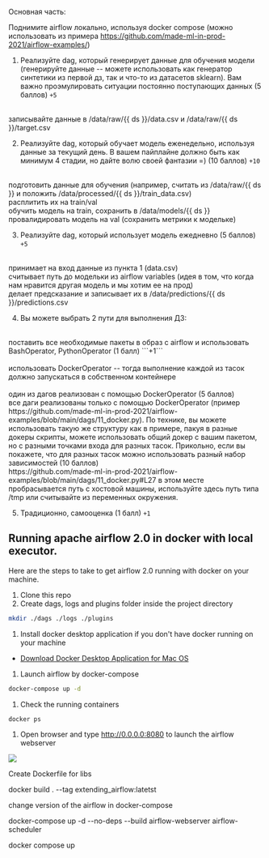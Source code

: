 Основная часть: <br />

Поднимите airflow локально, используя docker compose (можно использовать из примера https://github.com/made-ml-in-prod-2021/airflow-examples/) <br />

1. Реализуйте dag, который генерирует данные для обучения модели (генерируйте данные -- можете использовать как генератор синтетики из первой дз, так и что-то из датасетов sklearn). Вам важно проэмулировать ситуации постоянно поступающих данных (5 баллов) ```+5``` <br />
<br />
записывайте данные в /data/raw/{{ ds }}/data.csv и /data/raw/{{ ds }}/target.csv <br />

2. Реализуйте dag, который обучает модель еженедельно, используя данные за текущий день. В вашем пайплайне должно быть как минимум 4 стадии, но дайте волю своей фантазии =) (10 баллов) ```+10``` <br />
<br />
подготовить данные для обучения (например, считать из /data/raw/{{ ds }} и положить /data/processed/{{ ds }}/train_data.csv) <br />
расплитить их на train/val <br />
обучить модель на train, сохранить в /data/models/{{ ds }} <br />
провалидировать модель на val (сохранить метрики к модельке) <br />

3. Реализуйте dag, который использует модель ежедневно (5 баллов) ```+5``` <br />
<br />
принимает на вход данные из пункта 1 (data.csv) <br />
считывает путь до модельки из airflow variables (идея в том, что когда нам нравится другая модель и мы хотим ее на прод) <br />
делает предсказание и записывает их в /data/predictions/{{ ds }}/predictions.csv <br />

4. Вы можете выбрать 2 пути для выполнения ДЗ: <br />
<br />
поставить все необходимые пакеты в образ с airflow и использовать BashOperator, PythonOperator (1 балл) ```+1``` <br />
<br />
использовать DockerOperator -- тогда выполнение каждой из тасок должно запускаться в собственном контейнере <br />
<br />
один из дагов реализован с помощью DockerOperator (5 баллов) <br />
все даги реализованы только с помощью DockerOperator (пример https://github.com/made-ml-in-prod-2021/airflow-examples/blob/main/dags/11_docker.py). По технике, вы можете использовать такую же структуру как в примере, пакуя в разные докеры скрипты, можете использовать общий докер с вашим пакетом, но с разными точками входа для разных тасок. Прикольно, если вы покажете, что для разных тасок можно использовать разный набор зависимостей (10 баллов) <br />
https://github.com/made-ml-in-prod-2021/airflow-examples/blob/main/dags/11_docker.py#L27 в этом месте пробрасывается путь с хостовой машины, используйте здесь путь типа /tmp или считывайте из переменных окружения. <br />

5. Традиционно, самооценка (1 балл) ```+1``` <br />

## Running apache airflow 2.0 in docker with local executor.
Here are the steps to take to get airflow 2.0 running with docker on your machine. 
1. Clone this repo
1. Create dags, logs and plugins folder inside the project directory
```bash
mkdir ./dags ./logs ./plugins
```
1. Install docker desktop application if you don't have docker running on your machine
- [Download Docker Desktop Application for Mac OS](https://hub.docker.com/editions/community/docker-ce-desktop-mac)

1. Launch airflow by docker-compose
```bash
docker-compose up -d
```
1. Check the running containers
```bash
docker ps
```
1. Open browser and type http://0.0.0.0:8080 to launch the airflow webserver

![](images/screenshot_airflow_docker.png)

Create Dockerfile for libs

docker build . --tag extending_airflow:latetst

change version of the airflow in docker-compose 

docker-compose up -d --no-deps --build airflow-webserver airflow-scheduler

docker compose up
